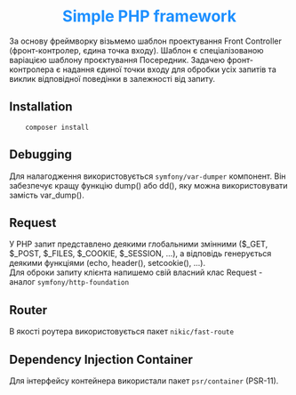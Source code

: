 <h1 align="center" style="color: dodgerblue">Simple PHP framework</h1>
За основу фреймворку візьмемо шаблон проектування Front Controller (фронт-контролер, єдина точка входу). Шаблон є спеціалізованою варіацією шаблону проєктування Посередник. Задачею фронт-контролера є надання єдиної точки входу для обробки усіх запитів та виклик відповідної поведінки в залежності від запиту.

## Installation
``` 
    composer install
```
## Debugging
Для налагодження використовується `symfony/var-dumper` компонент. Він забезпечує кращу функцію dump() або dd(), яку можна використовувати замість var_dump().

## Request 
У PHP запит представлено деякими глобальними змінними ($_GET, $_POST, $_FILES, $_COOKIE, $_SESSION, ...), а відповідь генерується деякими функціями (echo, header(), setcookie(), ...).
<br> Для оброки запиту клієнта напишемо свій власний клас Request - аналог `symfony/http-foundation`

## Router 
В якості роутера використовується пакет `nikic/fast-route`

## Dependency Injection Container 
Для інтерфейсу контейнера використали пакет `psr/container` (PSR-11).